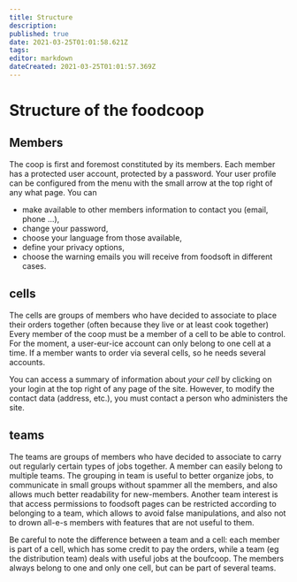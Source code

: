 ```yaml
---
title: Structure
description: 
published: true
date: 2021-03-25T01:01:58.621Z
tags: 
editor: markdown
dateCreated: 2021-03-25T01:01:57.369Z
---
```


# Structure of the foodcoop
## Members
The coop is first and foremost constituted by its members. Each member has a protected user account, protected by a password. Your user profile can be configured from the menu with the small arrow at the top right of any what page. You can
- make available to other members information to contact you (email, phone ...),
- change your password,
- choose your language from those available,
- define your privacy options,
- choose the warning emails you will receive from foodsoft in different cases.

## cells
The cells are groups of members who have decided to associate to place their orders together (often because they live or at least cook together) Every member of the coop must be a member of a cell to be able to control. For the moment, a user-eur-ice account can only belong to one cell at a time. If a member wants to order via several cells, so he needs several accounts.

You can access a summary of information about *your cell* by clicking on your login at the top right of any page of the site. However, to modify the contact data (address, etc.), you must contact a person who administers the site.

## teams
The teams are groups of members who have decided to associate to carry out regularly certain types of jobs together. A member can easily belong to multiple teams. The grouping in team is useful to better organize jobs, to communicate in small groups without spammer all the members, and also allows much better readability for new-members. Another team interest is that access permissions to foodsoft pages can be restricted according to belonging to a team, which allows to avoid false manipulations, and also not to drown all-e-s members with features that are not useful to them.

Be careful to note the difference between a team and a cell: each member is part of a cell, which has some credit to pay the orders, while a team (eg the distribution team) deals with useful jobs at the boufcoop. The members always belong to one and only one cell, but can be part of several teams.